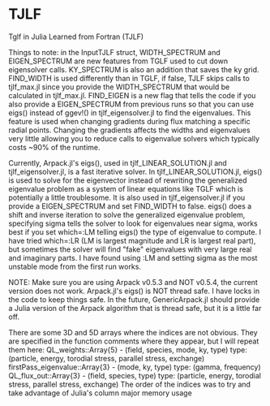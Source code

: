 # TJLF
Tglf in Julia Learned from Fortran (TJLF)

Things to note: in the InputTJLF struct, WIDTH_SPECTRUM and EIGEN_SPECTRUM are new features from TGLF used to cut down eigensolver calls. KY_SPECTRUM is also an addition that saves the ky grid. FIND_WIDTH is used differently than in TGLF, if false, TJLF skips calls to tjlf_max.jl since you provide the WIDTH_SPECTRUM that would be calculated in tjlf_max.jl. FIND_EIGEN is a new flag that tells the code if you also provide a EIGEN_SPECTRUM from previous runs so that you can use eigs() instead of ggev!() in tjlf_eigensolver.jl to find the eigenvalues. This feature is used when changing gradients during flux matching a specific radial points. Changing the gradients affects the widths and eigenvalues very little allowing you to reduce calls to eigenvalue solvers which typically costs ~90% of the runtime.

Currently, Arpack.jl's eigs(), used in tjlf_LINEAR_SOLUTION.jl and tjlf_eigensolver.jl, is a fast iterative solver. In tjlf_LINEAR_SOLUTION.jl, eigs() is used to solve for the eigenvector instead of rewriting the generalized eigenvalue problem as a system of linear equations like TGLF which is potentially a little troublesome. It is also used in tjlf_eigensolver.jl if you provide a EIGEN_SPECTRUM and set FIND_WIDTH to false. eigs() does a shift and inverse iteration to solve the generalized eigenvalue problem, specifying sigma tells the solver to look for eigenvalues near sigma, works best if you set which=:LM telling eigs() the type of eigenvalue to compute. I have tried which=:LR (LM is largest magnitude and LR is largest real part), but sometimes the solver will find "fake" eigenvalues with very large real and imaginary parts. I have found using :LM and setting sigma as the most unstable mode from the first run works.

NOTE: Make sure you are using Arpack v0.5.3 and NOT v0.5.4, the current version does not work. Arpack.jl's eigs() is NOT thread safe. I have locks in the code to keep things safe. In the future, GenericArpack.jl should provide a Julia version of the Arpack algorithm that is thread safe, but it is a little far off.

There are some 3D and 5D arrays where the indices are not obvious. They are specified in the function comments where they appear, but I will repeat them here:
QL_weights::Array{5} - (field, species, mode, ky, type)
    type: (particle, energy, torodial stress, parallel stress, exchange)
firstPass_eigenvalue::Array{3} - (mode, ky, type)
    type: (gamma, frequency)
QL_flux_out::Array{3} - (field, species, type)
    type: (particle, energy, torodial stress, parallel stress, exchange)
The order of the indices was to try and take advantage of Julia's column major memory usage